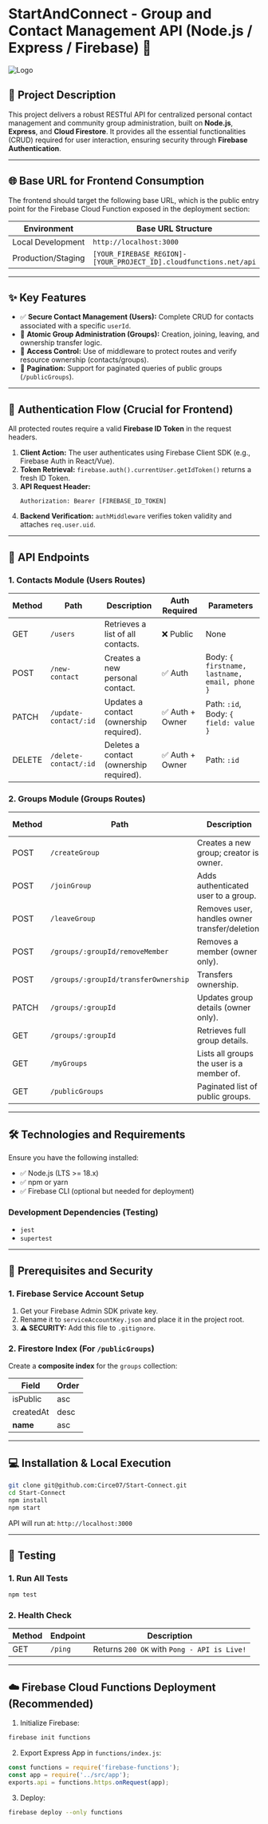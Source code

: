 # StartAndConnect - Group and Contact Management API (Node.js / Express / Firebase) 🚀
![Logo](LOGO)
## 📝 Project Description

This project delivers a robust RESTful API for centralized personal contact management and community group administration, built on **Node.js**, **Express**, and **Cloud Firestore**. It provides all the essential functionalities (CRUD) required for user interaction, ensuring security through **Firebase Authentication**.

---

## 🌐 Base URL for Frontend Consumption

The frontend should target the following base URL, which is the public entry point for the Firebase Cloud Function exposed in the deployment section:

| Environment | Base URL Structure | Example |
|-------------|--------------------|---------|
| Local Development | `http://localhost:3000` | `GET http://localhost:3000/ping` |
| Production/Staging | `[YOUR_FIREBASE_REGION]-[YOUR_PROJECT_ID].cloudfunctions.net/api` | `GET https://us-central1-myproject.cloudfunctions.net/api/publicGroups` |

---

## ✨ Key Features

- ✅ **Secure Contact Management (Users):** Complete CRUD for contacts associated with a specific `userId`.
- 👥 **Atomic Group Administration (Groups):** Creation, joining, leaving, and ownership transfer logic.
- 🔐 **Access Control:** Use of middleware to protect routes and verify resource ownership (contacts/groups).
- 📄 **Pagination:** Support for paginated queries of public groups (`/publicGroups`).

---

## 🔑 Authentication Flow (Crucial for Frontend)

All protected routes require a valid **Firebase ID Token** in the request headers.

1. **Client Action:** The user authenticates using Firebase Client SDK (e.g., Firebase Auth in React/Vue).
2. **Token Retrieval:** `firebase.auth().currentUser.getIdToken()` returns a fresh ID Token.
3. **API Request Header:**
   ```http
   Authorization: Bearer [FIREBASE_ID_TOKEN]
   ```
4. **Backend Verification:** `authMiddleware` verifies token validity and attaches `req.user.uid`.

---

## 📑 API Endpoints

### 1. Contacts Module (Users Routes)

| Method | Path | Description | Auth Required | Parameters |
|--------|------|-------------|--------------|------------|
| GET | `/users` | Retrieves a list of all contacts. | ❌ Public | None |
| POST | `/new-contact` | Creates a new personal contact. | ✅ Auth | Body: `{ firstname, lastname, email, phone }` |
| PATCH | `/update-contact/:id` | Updates a contact (ownership required). | ✅ Auth + Owner | Path: `:id`, Body: `{ field: value }` |
| DELETE | `/delete-contact/:id` | Deletes a contact (ownership required). | ✅ Auth + Owner | Path: `:id` |

### 2. Groups Module (Groups Routes)

| Method | Path | Description | Auth Required | Parameters |
|--------|------|-------------|--------------|------------|
| POST | `/createGroup` | Creates a new group; creator is owner. | ✅ Auth | Body: `{ name, description, isPublic, city }` |
| POST | `/joinGroup` | Adds authenticated user to a group. | ✅ Auth | Body: `{ groupId: string }` |
| POST | `/leaveGroup` | Removes user, handles owner transfer/deletion. | ✅ Auth | Body: `{ groupId, [newOwnerId] }` |
| POST | `/groups/:groupId/removeMember` | Removes a member (owner only). | ✅ Auth + Owner | Path: `:groupId`, Body: `{ memberId }` |
| POST | `/groups/:groupId/transferOwnership` | Transfers ownership. | ✅ Auth + Owner | Path: `:groupId`, Body: `{ newOwnerId }` |
| PATCH | `/groups/:groupId` | Updates group details (owner only). | ✅ Auth + Owner | Path: `:groupId` |
| GET | `/groups/:groupId` | Retrieves full group details. | ✅ Auth + Member | Path: `:groupId` |
| GET | `/myGroups` | Lists all groups the user is a member of. | ✅ Auth | None |
| GET | `/publicGroups` | Paginated list of public groups. | ❌ Public | Query: `?limit=X&startAfterId=Y` |

---

## 🛠️ Technologies and Requirements

Ensure you have the following installed:

- ✅ Node.js (LTS >= 18.x)
- ✅ npm or yarn
- ✅ Firebase CLI (optional but needed for deployment)

### Development Dependencies (Testing)
- `jest`
- `supertest`

---

## 🔐 Prerequisites and Security

### 1. Firebase Service Account Setup

1. Get your Firebase Admin SDK private key.
2. Rename it to `serviceAccountKey.json` and place it in the project root.
3. **⚠️ SECURITY:** Add this file to `.gitignore`.

### 2. Firestore Index (For `/publicGroups`)

Create a **composite index** for the `groups` collection:

| Field | Order |
|-------|--------|
| isPublic | asc |
| createdAt | desc |
| __name__ | asc |

---

## 💻 Installation & Local Execution

```bash
git clone git@github.com:Circe07/Start-Connect.git
cd Start-Connect
npm install
npm start
```

API will run at: `http://localhost:3000`

---

## 🧪 Testing

### 1. Run All Tests
```bash
npm test
```

### 2. Health Check
| Method | Endpoint | Description |
|--------|----------|-------------|
| GET | `/ping` | Returns `200 OK` with `Pong - API is Live!` |

---

## ☁️ Firebase Cloud Functions Deployment (Recommended)

1. Initialize Firebase:
```bash
firebase init functions
```

2. Export Express App in `functions/index.js`:
```js
const functions = require('firebase-functions');
const app = require('../src/app');
exports.api = functions.https.onRequest(app);
```

3. Deploy:
```bash
firebase deploy --only functions
```



